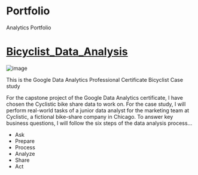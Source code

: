 # Portfolio
Analytics Portfolio

# [Bicyclist_Data_Analysis](https://github.com/ruturajlaad/Bicyclist_Data_Analysis)

![image](https://user-images.githubusercontent.com/108115616/227759977-e9f04ae1-9d2c-4a03-9252-ab045b07d086.png)


This is the Google Data Analytics Professional Certificate Bicyclist Case study

For the capstone project of the Google Data Analytics certificate, I have chosen the Cyclistic bike share data to work on. For the case study, I will perform real-world tasks of a junior data analyst for the marketing team at Cyclistic, a fictional bike-share company in Chicago.
To answer key business questions, I will follow the six steps of the data analysis process...

+ Ask
+ Prepare 
+ Process 
+ Analyze 
+ Share
+ Act

